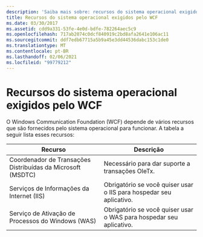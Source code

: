 ```yaml
---
description: 'Saiba mais sobre: recursos do sistema operacional exigidos pelo WCF'
title: Recursos do sistema operacional exigidos pelo WCF
ms.date: 03/30/2017
ms.assetid: cdd9a331-53fe-4e0d-bdfe-782264aec5c9
ms.openlocfilehash: 717ab2074c0dcf840919c2bd8afa2641e106ac11
ms.sourcegitcommit: ddf7edb67715a5b9a45e3dd44536dabc153c1de0
ms.translationtype: MT
ms.contentlocale: pt-BR
ms.lasthandoff: 02/06/2021
ms.locfileid: "99779212"
---
```

# <a name="operating-system-resources-required-by-wcf"></a>Recursos do sistema operacional exigidos pelo WCF

O Windows Communication Foundation (WCF) depende de vários recursos que são fornecidos pelo sistema operacional para funcionar. A tabela a seguir lista esses recursos:

|Recurso|Descrição|
|--------------|-----------------|
|Coordenador de Transações Distribuídas da Microsoft (MSDTC)|Necessário para dar suporte a transações OleTx.|
|Serviços de Informações da Internet (IIS)|Obrigatório se você quiser usar o IIS para hospedar seu aplicativo.|
|Serviço de Ativação de Processos do Windows (WAS)|Obrigatório se você quiser usar o WAS para hospedar seu aplicativo.|
